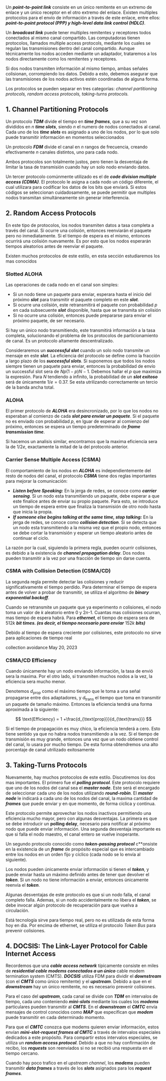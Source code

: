 Un ***point-to-point link*** consiste en un único remitente en un extremo de enlace y un único receptor en el otro extremo del enlace. Existen multiples protocolos para el envío de información a través de este enlace, entre ellos: ***point-to-point protocol (PPP) y high-level data link control (HDLC)***.

Un ***broadcast link*** puede tener multiples remitentes y receptores todos conectados al mismo canal compartido. Las computadoras tienen protocolos, llamados multiple access protocols, mediante los cuales se regulan las transmisiones dentro del canal compartido. Aunque técnicamente los nodos acceden mediante un adaptador, trataremos a los nodos directamente como los remitentes y receptores.

Si dos nodos transmiten información al mismo tiempo, ambas señales colisionan, corrompiendo los datos. Debido a esto, debemos asegurar que las transmisiones de los nodos activos estén coordinadas de alguna forma.

Los protocolos se pueden separar en tres categorías: *channel partitioning protocols, random access protocols, taking-turns protocols.*

## 1. Channel Partitioning Protocols

Un protocolo ***TDM*** divide el tiempo en ***time frames***, que a su vez son divididos en $n$ ***time slots***, siendo $n$ el numero de nodos conectados al canal. Cada uno de los ***time slots*** es asignado a uno de los nodos, por lo que solo puede transmitir información en momentos seleccionados

Un protocolo ***FDM*** divide el canal en $n$ rangos de frecuencia, creando efectivamente $n$ canales distintos, uno para cada nodo.

Ambos protocolos son totalmente justos, pero tienen la desventaja de limitar la tasa de transmisión cuando hay un solo nodo enviando datos.

Un tercer protocolo comúnmente utilizado es el de ***code division multiple access (CDMA)***. El protocolo le asigna a cada nodo un código diferente, el cual utilizara para codificar los datos de los bits que enviará. Si estos códigos se seleccionan cuidadosamente, se puede permitir que multiples nodos transmitan simultáneamente sin generar interferencia.

## 2. Random Access Protocols

En este tipo de protocolos, los nodos transmiten datos a tasa completa a través del canal. Si ocurre una colisión, entonces reenviarán el paquete pero no inmediatamente. Si el tiempo de espera es el mismo, entonces ocurrirá una colisión nuevamente. Es por esto que los nodos esperarán tiempos aleatorios antes de reenviar el paquete.

Existen muchos protocolos de este estilo, en esta sección estudiaremos los mas conocidos

### Slotted ALOHA

Las operaciones de cada nodo en el canal son simples:

- Si un nodo tiene un paquete para enviar, esperara hasta el inicio del próximo ***slot*** para transmitir el paquete completo en este ***slot***.
- Si ocurre una colisión, este retransmitirá el paquete con probabilidad $p$ en cada subsecuente ***slot*** disponible, hasta que se transmita sin colisión
- Si no ocurre una colisión, entonces puede prepararse para enviar el próximo paquete, de ser necesario.

Si hay un único nodo transmitiendo, este transmitirá información a la tasa completa, solucionando el problema de los protocolos de particionamiento de canal. Es un protocolo altamente descentralizado.

Consideraremos un ***successful slot*** cuando un solo nodo transmite un mensaje en este ***slot***. La eficiencia del protocolo se define como la fracción a largo plazo de los ***successful slots***. Si suponemos que todos los nodos siempre tienen un paquete para enviar, entonces la probabilidad de envío un successful slot sera de $Np(1-p)N-1$. Debemos hallar el $p$ que maximiza la expresión. Para $N$ tendiendo a infinito, la probabilidad de un ***slot exitoso*** será de únicamente $1/e=0.37$. Se esta utrilizando correctamente un tercio de la banda ancha total.

### ALOHA

El primer protocolo de ***ALOHA*** era desincronizado, por lo que los nodos no esperaban al comienzo de cada ***slot para enviar un paquete***. Si el paquete no es enviado con probabilidad $p$, en lguar de esperar al comienzo del próximo, entonces se espera un tiempo predeterminado de ***frame transmission time***.

Si hacemos un analisis similar, encontramos que la maxima eficiencia sera la de $1/2e$, exactamente la mitad de la del protocolo anterior.

### Carrier Sense Multiple Access (CSMA)

El comportamiento de los nodos en ***ALOHA*** es independientemente del resto de nodos del canal, el protocolo ***CSMA*** tiene dos reglas importantes para mejorar la comunicación:

- ***Listen before Speaking:*** En la jerga de redes, se conoce como ***carrier sensing***. Si un nodo esta transmitiendo un paquete, debe esperar a que este finalice antes de enviar su propio paquete. Para esto, se introduce un tiempo de espera entre que finaliza la transmisión de otro nodo hasta que inicia la propia.
- ***If someone else begins talking at the same time, stop talking:*** En la jerga de redes, se conoce como ***collision detection***. Si se detecta que un nodo esta transmitiendo a la misma vez que el propio nodo, entonces se debe cortar la transmisión y esperar un tiempo aleatorio antes de continuar el ciclo.

La razón por la cual, siguiendo la primera regla, pueden ocurrir colisiones, es debido a la existencia de ***channel propagation delay***. Dos nodos pueden transmitir a la vez por una fracción de tiempo sin darse cuenta.

### CSMA with Collision Detection (CSMA/CD)

La segunda regla permite detectar las colisiones y reducir significativamente el tiempo perdido. Para determinar el tiempo de espera antes de volver a probar de transmitir, se utiliza el algoritmo de ***binary exponential backoff***.

Cuando se retransmite un paquete que ya experimento $n$ colisiones, el nodo toma un valor de $k$ aleatorio entre 0 y 2$n$-1. Cuantas mas colisiones ocurran, mas tiempo de espera habrá. Para ***ethernet***, el tiempo de espera sera de 512$k$ ***bit times. (es decir, el tiempo necesario para enviar*** 152$k$ ***bits)***

Debido al tiempo de espera creciente por colisiones, este protocolo no sirve para aplicaciones de tiempo real

collection avoidance May 20, 2023

### CSMA/CD Efficiency

Cuando únicamente hay un nodo enviando información, la tasa de envió sera la maxima. Por el otro lado, si transmiten muchos nodos a la vez, la eficiencia sera mucho menor.

Denotemos $d_{\text{prop}}$ como el máximo tiempo que le toma a una señal propagarse entre dos adaptadores, y $d_{\text{trans}}$ el tiempo que toma en transmitir un paquete de tamaño máximo. Entonces la eficiencia tendrá una forma aproximada a la siguiente:

$$
\text{Efficiency} = 1 +\frac{d_{\text{prop}}}{d_{\text{trans}}}
$$

Si el tiempo de propagación es muy chico, la eficiencia tenderá a cero. Esto tiene sentido ya que no habra nodos transmitiendo a la vez. Si el tiempo de transmisión es muy grande, entonces una vez que un nodo obtiene control del canal, lo usara por mucho tiempo. De esta forma obtendremos una alto porcentaje de canal utrilizado exitosamente

## 3. Taking-Turns Protocols

Nuevamente, hay muchos protocolos de este estilo. Discutiremos los dos mas importantes. El primero fue el ***polling protocol***. Este protocolo requiere que uno de los nodos del canal sea el ***master node***. Este será el encargado de seleccionar cada uno de los nodos utilizando ***round-robin***. El ***master node*** le indicará a cada uno de los nodos del canal, la maxima cantidad de ***frames*** que puede enviar y en que momento, de forma cíclica y continua.

Este protocolo permite aprovechar los nodos inactivos permitiendo una eficiencia mucho mayor, pero con algunas desventajas. La primera es que se debe introducir un **polling delay**, necesario para notificar al próximo nodo que puede enviar información. Una segunda desventaja importante es que si falla el nodo maestro, el canal entero se vuelve inoperante.

Un segundo protocolo conocido como ***token-passing protocol*** c**onsiste en la existencia de un ***frame*** de propósito especial que es intercambiado entre los nodos en un orden fijo y cíclico (cada nodo se lo envía al siguiente).

Los nodos pueden únicamente enviar información si tienen el ***token***, y puede enviar hasta un máximo definido antes de tener que devolver el ***token***. Si un nodo no tiene información a enviar, entonces únicamente reenvía el ***token***.

Algunas desventajas de este protocolo es que si un nodo falla, el canal completo falla. Ademas, si un nodo accidentalmente no libera el ***token***, se debe invocar algún protocolo de recuperación para que vuelva a circulación.

Está tecnología sirve para tiempo real, pero no es utilizada de esta forma hoy en dia. Por encima de ethernet, se utiliza el protocolo *Token Bus* para prevenir colisiones.

## 4. DOCSIS: The Link-Layer Protocol for Cable Internet Access

Recordemos que una ***cable access network*** típicamente consiste en miles de ***residential cable modems conectados a un único*** cable modem termination system (CMTS). ***DOCSIS*** utiliza FDM para dividir el ***downstream*** (con el ***CMTS*** como único remitente) y el ***upstream***. Debido a que en el ***downstream*** hay un único remitente, no es necesario prevenir colisiones.

Para el caso del ***upstream***, cada canal se divide con ***TDM*** en intervalos de tiempo, cada uno conteniendo ***mini-slots*** mediante los cuales los ***modems*** particulares pueden transmitir al ***CMTS***. En el ***downstream*** el ***CMTC*** envía mensajes de control conocidos como ***MAP*** que especifican que ***modem*** puede transmitir en cada determinado momento.

Para que el ***CMTC*** conozca que modems quieren enviar información, estos envían ***mini-slot-request frames al CMTC*** a través de intervalos especiales dedicados a este propósito. Para compartir estos intervalos especiales, se utiliza un ***random access protocol***. Debido a que no hay confirmación de recibo, los ***requests*** son reenviados si no se recibió una respuesta en el tiempo cercano.

Cuando hay poco trafico en el *upstream channel*, los ***modems*** pueden transmitir ***data frames*** a través de los ***slots*** asignados para los ***request frames***.
